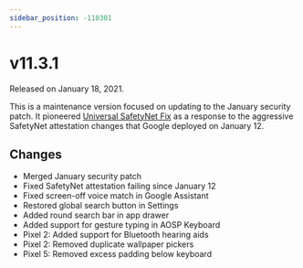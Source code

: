 ```yaml
---
sidebar_position: -110301
---
```


# v11.3.1

Released on January 18, 2021.

This is a maintenance version focused on updating to the January security patch. It pioneered [Universal SafetyNet Fix](https://github.com/kdrag0n/universal-safetynet-fix) as a response to the aggressive SafetyNet attestation changes that Google deployed on January 12.

## Changes

- Merged January security patch
- Fixed SafetyNet attestation failing since January 12
- Fixed screen-off voice match in Google Assistant
- Restored global search button in Settings
- Added round search bar in app drawer
- Added support for gesture typing in AOSP Keyboard
- Pixel 2: Added support for Bluetooth hearing aids
- Pixel 2: Removed duplicate wallpaper pickers
- Pixel 5: Removed excess padding below keyboard
